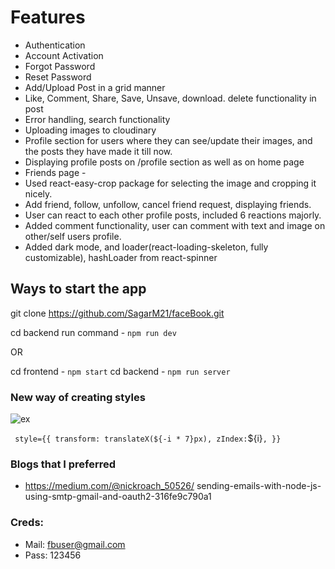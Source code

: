 # Features

- Authentication
- Account Activation
- Forgot Password
- Reset Password
- Add/Upload Post in a grid manner
- Like, Comment, Share, Save, Unsave, download. delete functionality in post
- Error handling, search functionality
- Uploading images to cloudinary
- Profile section for users where they can see/update their images, and the posts they have made it till now.
- Displaying profile posts on /profile section as well as on home page
- Friends page -
- Used react-easy-crop package for selecting the image and cropping it nicely.
- Add friend, follow, unfollow, cancel friend request, displaying friends.
- User can react to each other profile posts, included 6 reactions majorly.
- Added comment functionality, user can comment with text and image on other/self users profile.
- Added dark mode, and loader(react-loading-skeleton, fully customizable), hashLoader from react-spinner

## Ways to start the app

git clone https://github.com/SagarM21/faceBook.git

cd backend
run command - `npm run dev`

OR

cd frontend - `npm start`
cd backend - `npm run server`

### New way of creating styles

![ex](https://user-images.githubusercontent.com/72984307/194614410-e4e684c2-9852-4e01-a2cd-8be931d2439d.png)

` style={{ transform: translateX(${-i * 7}px), zIndex:`${i}`, }} `

### Blogs that I preferred

- https://medium.com/@nickroach_50526/ sending-emails-with-node-js-using-smtp-gmail-and-oauth2-316fe9c790a1

### Creds:

- Mail: fbuser@gmail.com
- Pass: 123456
